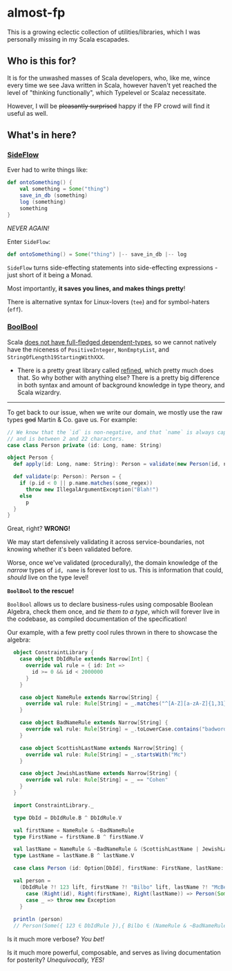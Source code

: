 # almost-fp

This is a growing eclectic collection of utilities/libraries, which I was personally missing in my 
Scala escapades.

## Who is this for?

It is for the unwashed masses of Scala developers, who, like me, wince every time we see Java written
in Scala, however haven't yet reached the level of "thinking functionally", which Typelevel or Scalaz 
necessitate.

However, I will be ~~pleasantly surprised~~ happy if the FP crowd will find it useful as well.

## What's in here?

### [SideFlow](https://github.com/vivri/almost-fp/blob/master/src/main/scala/net/vivri/almostfp/SideFlow.scala)

Ever had to write things like:
```scala
def ontoSomething() {
    val something = Some("thing")
    save_in_db (something)
    log (something)
    something
}
```

_NEVER AGAIN!_

Enter `SideFlow`:
```scala
def ontoSomething() = Some("thing") |-- save_in_db |-- log
```

`SideFlow` turns side-effecting statements into side-effecting expressions - just short of it being a Monad.

Most importantly, __it saves you lines, and makes things pretty__!

There is alternative syntax for Linux-lovers (`tee`) and for symbol-haters (`eff`).

### [BoolBool](https://github.com/vivri/almost-fp/blob/master/src/main/scala/net/vivri/almostfp/BoolBool.scala)

Scala [does not have full-fledged dependent-types](https://www.infoq.com/presentations/scala-idris),
so we cannot natively have the niceness of `PositiveInteger`, `NonEmptyList`, and `StringOfLength19StartingWithXXX`.

* There is a pretty great library called [refined](https://github.com/fthomas/refined), which pretty much does that.
So why bother with anything else? There is a pretty big difference in both syntax and amount of background knowledge
in type theory, and Scala wizardry.

------

To get back to our issue, when we write our domain, we mostly use the raw types ~~god~~  Martin & Co. gave us. 
For example:
```scala
// We know that the `id` is non-negative, and that `name` is always capitalized, 
// and is between 2 and 22 characters.
case class Person private (id: Long, name: String)

object Person {
  def apply(id: Long, name: String): Person = validate(new Person(id, name))

  def validate(p: Person): Person = {
    if (p.id < 0 || p.name.matches(some_regex))
      throw new IllegalArgumentException("Blah!")
    else
      p
  }
}

```

Great, right? __WRONG!__

We may start defensively validating it across service-boundaries, not knowing whether it's been validated before.

Worse, once we've validated (procedurally), the domain knowledge of the _narrow_ types of `id, name` is forever 
lost to us. This is information that could, _should_ live on the type level!

__`BoolBool` to the rescue!__

`BoolBool` allows us to declare business-rules using composable Boolean Algebra, check them once, and 
_tie them to a type_, which will forever live in the codebase, as compiled documentation of the specification!

Our example, with a few pretty cool rules thrown in there to showcase the algebra:
```scala
  object ConstraintLibrary {
    case object DbIdRule extends Narrow[Int] {
      override val rule = { id: Int =>
        id >= 0 && id < 2000000
      }
    }

    case object NameRule extends Narrow[String] {
      override val rule: Rule[String] = _.matches("^[A-Z][a-zA-Z]{1,31}$")
    }

    case object BadNameRule extends Narrow[String] {
      override val rule: Rule[String] = _.toLowerCase.contains("badword")
    }

    case object ScottishLastName extends Narrow[String] {
      override val rule: Rule[String] = _.startsWith("Mc")
    }

    case object JewishLastName extends Narrow[String] {
      override val rule: Rule[String] = _ == "Cohen"
    }
  }

  import ConstraintLibrary._

  type DbId = DbIdRule.B ^ DbIdRule.V

  val firstName = NameRule & ~BadNameRule
  type FirstName = firstName.B ^ firstName.V

  val lastName = NameRule & ~BadNameRule & (ScottishLastName | JewishLastName)
  type LastName = lastName.B ^ lastName.V

  case class Person (id: Option[DbId], firstName: FirstName, lastName: LastName)

  val person =
    (DbIdRule ?! 123 lift, firstName ?! "Bilbo" lift, lastName ?! "McBeggins" lift) match {
      case (Right(id), Right(firstName), Right(lastName)) => Person(Some(id), firstName, lastName)
      case _ => throw new Exception
    }
    
  println (person)
  // Person(Some({ 123 ∈ DbIdRule }),{ Bilbo ∈ (NameRule & ~BadNameRule) },{ McBeggins ∈ ((NameRule & ~BadNameRule) & (ScottishLastName | JewishLastName)) })
```

Is it much more verbose? _You bet!_

Is it much more powerful, composable, and serves as living documentation for posterity? _Unequivocally, YES!_